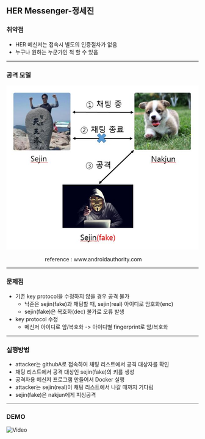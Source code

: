 ## HER Messenger-정세진

### 취약점
- HER 메신저는 접속시 별도의 인증절차가 없음
- 누구나 원하는 누군가인 척 할 수 있음

---
### 공격 모델
![attack](images/attack.jpg)

<div style="width: 60%; margin: 0px auto;">
reference : www.androidauthority.com</div>
</div>

---
### 문제점
- 기존 key protocol을 수정하지 않을 경우 공격 불가
  - 낙준은 sejin(fake)과 채팅할 때,
    sejin(real) 아이디로 암호화(enc)
  - sejin(fake)은 복호화(dec) 불가로 오류 발생
- key protocol 수정
  - 메신저 아이디로 암/복호화
    -> 아이디별 fingerprint로 암/복호화

---
### 실행방법
- attacker는 githubA로 접속하여 채팅 리스트에서
  공격 대상자를 확인
- 채팅 리스트에서 공격 대상인 sejin(fake)의 키를 생성
- 공격자용 메신저 프로그램 만들어서 Docker 실행
- attacker는 sejin(real)이 채팅 리스트에서
  나갈 때까지 기다림
- sejin(fake)은 nakjun에게 피싱공격

---
### DEMO
![Video](https://youtube.com/embed/3HkWb2PC_z8)
